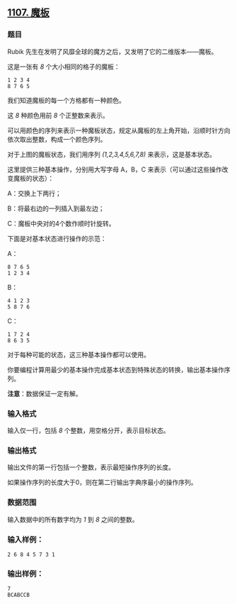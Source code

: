 ## [1107. 魔板](https://www.acwing.com/problem/content/1109/)

### 题目

Rubik 先生在发明了风靡全球的魔方之后，又发明了它的二维版本——魔板。

这是一张有 *8* 个大小相同的格子的魔板：

```
1 2 3 4
8 7 6 5
```

我们知道魔板的每一个方格都有一种颜色。

这 *8* 种颜色用前 *8* 个正整数来表示。

可以用颜色的序列来表示一种魔板状态，规定从魔板的左上角开始，沿顺时针方向依次取出整数，构成一个颜色序列。

对于上图的魔板状态，我们用序列 *(1,2,3,4,5,6,7,8)* 来表示，这是基本状态。

这里提供三种基本操作，分别用大写字母 A，B，C 来表示（可以通过这些操作改变魔板的状态）：

A：交换上下两行；

B：将最右边的一列插入到最左边；

C：魔板中央对的4个数作顺时针旋转。

下面是对基本状态进行操作的示范：

A：

```
8 7 6 5
1 2 3 4
```

B：

```
4 1 2 3
5 8 7 6
```

C：

```
1 7 2 4
8 6 3 5
```

对于每种可能的状态，这三种基本操作都可以使用。

你要编程计算用最少的基本操作完成基本状态到特殊状态的转换，输出基本操作序列。

**注意**：数据保证一定有解。

### 输入格式

输入仅一行，包括 *8* 个整数，用空格分开，表示目标状态。

### 输出格式

输出文件的第一行包括一个整数，表示最短操作序列的长度。

如果操作序列的长度大于0，则在第二行输出字典序最小的操作序列。

### 数据范围

输入数据中的所有数字均为 *1* 到 *8* 之间的整数。

### 输入样例：

```
2 6 8 4 5 7 3 1
```

### 输出样例：

```
7
BCABCCB
```
